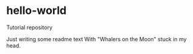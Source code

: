 # hello-world
Tutorial repository

Just writing some readme text
With "Whalers on the Moon" stuck in my head.
